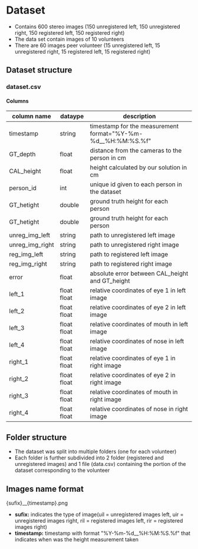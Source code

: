 # Dataset

* Contains 600 stereo images (150 unregistered left, 150 unregistered right, 150 registered left, 150 registered right)
* The data set contain images of 10 volunteers
* There are 60 images peer volunteer (15 unregistered left, 15 unregistered right, 15 registered left, 15 registered right)

## Dataset structure

### dataset.csv

#### Columns
| column name     | dataype     | description                                                  |
|-----------------|-------------|--------------------------------------------------------------|
| timestamp       | string      | timestamp for the measurement format="%Y-%m-%d__%H:%M:%S.%f" |
| GT_depth        | float       | distance from the cameras to the person in cm                |
| CAL_height      | float       | height calculated by our solution in cm                      |
| person_id       | int         | unique id given to each person in the dataset                |
| GT_hetight      | double      | ground truth height for each person                          |
| GT_hetight      | double      | ground truth height for each person                          |
| unreg_img_left  | string      | path to unregistered left image                              |
| unreg_img_right | string      | path to unregistered right image                             |
| reg_img_left    | string      | path to registered left image                                |
| reg_img_right   | string      | path to registered right image                               |
| error           | float       | absolute error between CAL_height and GT_height              |
| left_1          | float float | relative coordinates of eye 1 in left image                  |
| left_2          | float float | relative coordinates of eye 2 in left image                  |
| left_3          | float float | relative coordinates of mouth in left image                  |
| left_4          | float float | relative coordinates of nose in left image                   |
| right_1         | float float | relative coordinates of eye 1 in right image                 |
| right_2         | float float | relative coordinates of eye 2 in right image                 |
| right_3         | float float | relative coordinates of mouth in right image                 |
| right_4         | float float | relative coordinates of nose in right image                  |


## Folder structure

* The dataset was split into multiple folders (one for each volunteer)
* Each folder is further subdivided into 2 folder (registered and unregistered images) and 1 file (data.csv) containing the portion of the dataset corresponding to the volunteer


## Images name format

{sufix}__{timestamp}.png

* **sufix:** indicates the type of image(uil = unregistered images left, uir = unregistered images right, ril = registered images left, rir = registered images right)
* **timestamp:** timestamp with format "%Y-%m-%d__%H:%M:%S.%f" that indicates when was the height measurement taken


